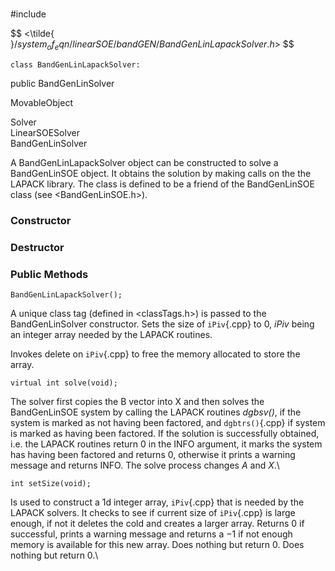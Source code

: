\
#include

$$
<\tilde{ }$/system_of_eqn/linearSOE/bandGEN/BandGenLinLapackSolver.h$>
$$




```{.cpp}
class BandGenLinLapackSolver:
```
 public BandGenLinSolver


MovableObject

Solver\
LinearSOESolver\
BandGenLinSolver

A BandGenLinLapackSolver object can be constructed to solve a
BandGenLinSOE object. It obtains the solution by making calls on the the
LAPACK library. The class is defined to be a friend of the BandGenLinSOE
class (see $<$BandGenLinSOE.h$>$).
### Constructor

### Destructor

### Public Methods



```{.cpp}
BandGenLinLapackSolver();
```


A unique class tag (defined in $<$classTags.h$>$) is passed to the
BandGenLinSolver constructor. Sets the size of `iPiv`{.cpp} to $0$, *iPiv*
being an integer array needed by the LAPACK routines.

Invokes delete on `iPiv`{.cpp} to free the memory allocated to store the
array.

```{.cpp}
virtual int solve(void);
```


The solver first copies the B vector into X and then solves the
BandGenLinSOE system by calling the LAPACK routines *dgbsv()*, if the
system is marked as not having been factored, and `dgbtrs()`{.cpp} if system
is marked as having been factored. If the solution is successfully
obtained, i.e. the LAPACK routines return $0$ in the INFO argument, it
marks the system has having been factored and returns $0$, otherwise it
prints a warning message and returns INFO. The solve process changes $A$
and $X$.\

```{.cpp}
int setSize(void);
```


Is used to construct a 1d integer array, `iPiv`{.cpp} that is needed by the
LAPACK solvers. It checks to see if current size of `iPiv`{.cpp} is large
enough, if not it deletes the cold and creates a larger array. Returns
$0$ if successful, prints a warning message and returns a $-1$ if not
enough memory is available for this new array.
Does nothing but return $0$.
Does nothing but return $0$.\
